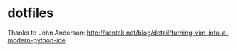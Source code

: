 dotfiles
========
Thanks to John Anderson: http://sontek.net/blog/detail/turning-vim-into-a-modern-python-ide

